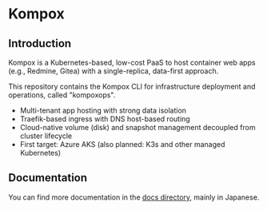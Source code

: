 # Kompox

## Introduction

Kompox is a Kubernetes-based, low-cost PaaS to host container web apps (e.g., Redmine, Gitea) with a single-replica, data-first approach.

This repository contains the Kompox CLI for infrastructure deployment and operations, called "kompoxops".

- Multi-tenant app hosting with strong data isolation
- Traefik-based ingress with DNS host-based routing
- Cloud-native volume (disk) and snapshot management decoupled from cluster lifecycle
- First target: Azure AKS (also planned: K3s and other managed Kubernetes)

## Documentation

You can find more documentation in the [docs directory](docs), mainly in Japanese.
